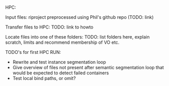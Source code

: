 HPC:

Input files: riproject preprocessed using Phil's github repo (TODO: link)

Transfer files to HPC: TODO: link to howto

Locate files into one of these folders:
TODO: list folders here, explain scratch, limits and recommend membership of VO etc.




TODO's for first HPC RUN:

- Rewrite and test instance segmentation loop
- Give overview of files not present after semantic segmentation loop that would be expected to detect failed containers
- Test local bind paths, or omit?

